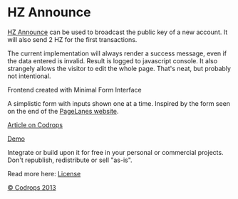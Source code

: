 HZ Announce
=========

[HZ Announce](http://hzannounce.com) can be used to broadcast the public key of a new account.
It will also send 2 HZ for the first transactions.

The current implementation will always render a success message, even if the data entered is invalid.
Result is logged to javascript console.
It also strangely allows the visitor to edit the whole page. That's neat, but probably not intentional.


Frontend created with Minimal Form Interface

A simplistic form with inputs shown one at a time. Inspired by the form seen on the end of the [PageLanes website](http://www.pagelanes.com/).

[Article on Codrops](http://tympanus.net/codrops/?p=18780)

[Demo](http://tympanus.net/Development/MinimalForm/)

Integrate or build upon it for free in your personal or commercial projects. Don't republish, redistribute or sell "as-is". 

Read more here: [License](http://tympanus.net/codrops/licensing/)

[© Codrops 2013](http://www.codrops.com)
